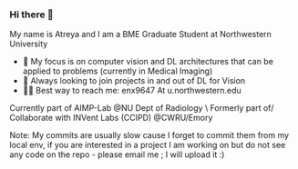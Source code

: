 ### Hi there 👋
My name is Atreya and I am a BME Graduate Student at Northwestern University
- 🌱 My focus is on computer vision and DL architectures that can be applied to problems (currently in Medical Imaging)
- 👯 Always looking to join projects in and out of DL for Vision
- 🙏🏾 Best way to reach me: enx9647 At u.northwestern.edu
  
Currently part of AIMP-Lab @NU Dept of Radiology
\ Formerly part of/ Collaborate with INVent Labs (CCIPD) @CWRU/Emory

Note: My commits are usually slow cause I forget to commit them from my local env, if you are interested in a project I am working on but do not see any code on the repo - please email me ; I will upload it :)


